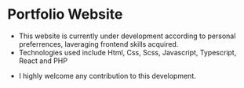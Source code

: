 
# Portfolio Website

- This website is currently under development according to personal preferrences, laveraging frontend skills acquired.
- Technologies used include Html, Css, Scss, Javascript, Typescript, React and PHP
<!-- __[Visit Home](https://geraldokoth.github.io/ "Gerald Okoth home page")__ -->
- I highly welcome any contribution to this development.
